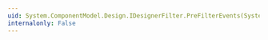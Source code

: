```yaml
---
uid: System.ComponentModel.Design.IDesignerFilter.PreFilterEvents(System.Collections.IDictionary)
internalonly: False
---
```

